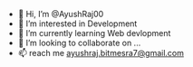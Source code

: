 - 👋 Hi, I’m @AyushRaj00
- 👀 I’m interested in Development
- 🌱 I’m currently learning Web devlopment
- 💞️ I’m looking to collaborate on ...
- 📫  reach me  ayushraj.bitmesra7@gmail.com

<!---
AyushRaj00/AyushRaj00 is a ✨ special ✨ repository because its `README.md` (this file) appears on your GitHub profile.
You can click the Preview link to take a look at your changes.
--->
